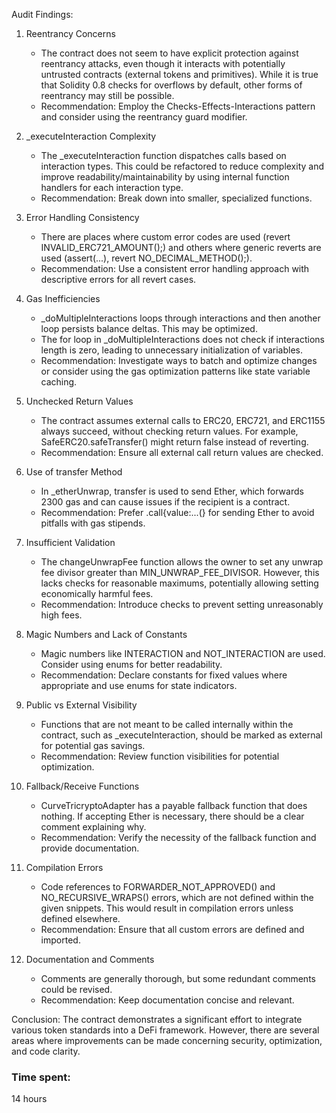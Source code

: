Audit Findings:

1. Reentrancy Concerns
   - The contract does not seem to have explicit protection against reentrancy attacks, even though it interacts with potentially untrusted contracts (external tokens and primitives). While it is true that Solidity 0.8 checks for overflows by default, other forms of reentrancy may still be possible.
   - Recommendation: Employ the Checks-Effects-Interactions pattern and consider using the reentrancy guard modifier.

2. _executeInteraction Complexity
   - The _executeInteraction function dispatches calls based on interaction types. This could be refactored to reduce complexity and improve readability/maintainability by using internal function handlers for each interaction type.
   - Recommendation: Break down into smaller, specialized functions.

3. Error Handling Consistency
   - There are places where custom error codes are used (revert INVALID_ERC721_AMOUNT();) and others where generic reverts are used (assert(...), revert NO_DECIMAL_METHOD();). 
   - Recommendation: Use a consistent error handling approach with descriptive errors for all revert cases.

4. Gas Inefficiencies
   - _doMultipleInteractions loops through interactions and then another loop persists balance deltas. This may be optimized.
   - The for loop in _doMultipleInteractions does not check if interactions length is zero, leading to unnecessary initialization of variables.
   - Recommendation: Investigate ways to batch and optimize changes or consider using the gas optimization patterns like state variable caching.

5. Unchecked Return Values
   - The contract assumes external calls to ERC20, ERC721, and ERC1155 always succeed, without checking return values. For example, SafeERC20.safeTransfer() might return false instead of reverting.
   - Recommendation: Ensure all external call return values are checked.

6. Use of transfer Method
   - In _etherUnwrap, transfer is used to send Ether, which forwards 2300 gas and can cause issues if the recipient is a contract. 
   - Recommendation: Prefer .call{value:...(} for sending Ether to avoid pitfalls with gas stipends.

7. Insufficient Validation
   - The changeUnwrapFee function allows the owner to set any unwrap fee divisor greater than MIN_UNWRAP_FEE_DIVISOR. However, this lacks checks for reasonable maximums, potentially allowing setting economically harmful fees.
   - Recommendation: Introduce checks to prevent setting unreasonably high fees.

8. Magic Numbers and Lack of Constants
   - Magic numbers like INTERACTION and NOT_INTERACTION are used. Consider using enums for better readability.
   - Recommendation: Declare constants for fixed values where appropriate and use enums for state indicators.

9. Public vs External Visibility
   - Functions that are not meant to be called internally within the contract, such as _executeInteraction, should be marked as external for potential gas savings.
   - Recommendation: Review function visibilities for potential optimization.

10. Fallback/Receive Functions
    - CurveTricryptoAdapter has a payable fallback function that does nothing. If accepting Ether is necessary, there should be a clear comment explaining why.
    - Recommendation: Verify the necessity of the fallback function and provide documentation.

11. Compilation Errors
    - Code references to FORWARDER_NOT_APPROVED() and NO_RECURSIVE_WRAPS() errors, which are not defined within the given snippets. This would result in compilation errors unless defined elsewhere.
    - Recommendation: Ensure that all custom errors are defined and imported.

12. Documentation and Comments
    - Comments are generally thorough, but some redundant comments could be revised.
    - Recommendation: Keep documentation concise and relevant.

Conclusion:
The contract demonstrates a significant effort to integrate various token standards into a DeFi framework. However, there are several areas where improvements can be made concerning security, optimization, and code clarity.

### Time spent:
14 hours